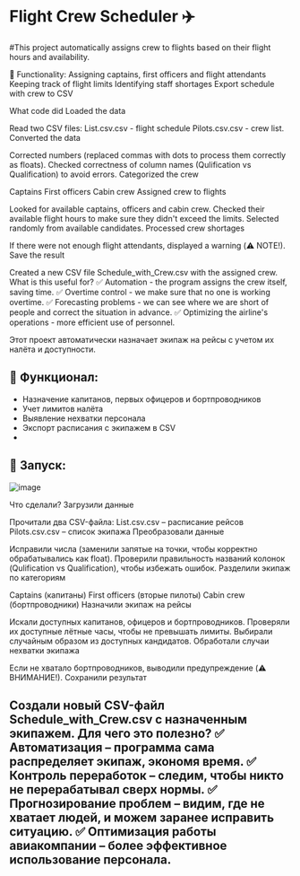 # Flight Crew Scheduler ✈️  
#This project automatically assigns crew to flights based on their flight hours and availability.

📌 Functionality:
Assigning captains, first officers and flight attendants
Keeping track of flight limits
Identifying staff shortages
Export schedule with crew to CSV

What code did 
Loaded the data

Read two CSV files:
List.csv.csv - flight schedule
Pilots.csv.csv - crew list.
Converted the data

Corrected numbers (replaced commas with dots to process them correctly as floats).
Checked correctness of column names (Qulification vs Qualification) to avoid errors.
Categorized the crew

Captains
First officers
Cabin crew
Assigned crew to flights

Looked for available captains, officers and cabin crew.
Checked their available flight hours to make sure they didn't exceed the limits.
Selected randomly from available candidates.
Processed crew shortages

If there were not enough flight attendants, displayed a warning (⚠️ NOTE!).
Save the result

Created a new CSV file Schedule_with_Crew.csv with the assigned crew.
What is this useful for?
✅ Automation - the program assigns the crew itself, saving time.
✅ Overtime control - we make sure that no one is working overtime.
✅ Forecasting problems - we can see where we are short of people and correct the situation in advance.
✅ Optimizing the airline's operations - more efficient use of personnel.

Этот проект автоматически назначает экипаж на рейсы с учетом их налёта и доступности.  

## 📌 Функционал:  
- Назначение капитанов, первых офицеров и бортпроводников  
- Учет лимитов налёта  
- Выявление нехватки персонала  
- Экспорт расписания с экипажем в CSV
- 

## 🚀 Запуск:  

![image](https://github.com/user-attachments/assets/f4123b81-61fd-4f22-8f3c-7c7b6b266da0)

Что сделали?
Загрузили данные

Прочитали два CSV-файла:
List.csv.csv – расписание рейсов
Pilots.csv.csv – список экипажа
Преобразовали данные

Исправили числа (заменили запятые на точки, чтобы корректно обрабатывались как float).
Проверили правильность названий колонок (Qulification vs Qualification), чтобы избежать ошибок.
Разделили экипаж по категориям

Captains (капитаны)
First officers (вторые пилоты)
Cabin crew (бортпроводники)
Назначили экипаж на рейсы

Искали доступных капитанов, офицеров и бортпроводников.
Проверяли их доступные лётные часы, чтобы не превышать лимиты.
Выбирали случайным образом из доступных кандидатов.
Обработали случаи нехватки экипажа

Если не хватало бортпроводников, выводили предупреждение (⚠️ ВНИМАНИЕ!).
Сохранили результат

Создали новый CSV-файл Schedule_with_Crew.csv с назначенным экипажем.
Для чего это полезно?
✅ Автоматизация – программа сама распределяет экипаж, экономя время.
✅ Контроль переработок – следим, чтобы никто не перерабатывал сверх нормы.
✅ Прогнозирование проблем – видим, где не хватает людей, и можем заранее исправить ситуацию.
✅ Оптимизация работы авиакомпании – более эффективное использование персонала.
---------------------------------------------------------

